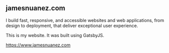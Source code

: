 ## jamesnuanez.com

I build fast, responsive, and accessible websites and web applications, from design to deployment, that deliver exceptional user experience.

This is my website. It was built using GatsbyJS.

https://www.jamesnuanez.com
